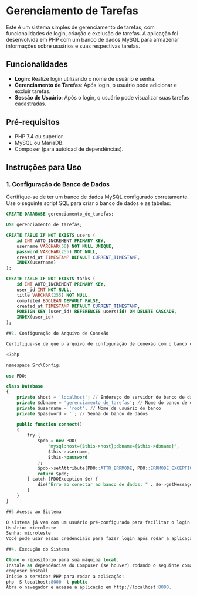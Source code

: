# Gerenciamento de Tarefas

Este é um sistema simples de gerenciamento de tarefas, com funcionalidades de login, criação e exclusão de tarefas. A aplicação foi desenvolvida em PHP com um banco de dados MySQL para armazenar informações sobre usuários e suas respectivas tarefas.

## Funcionalidades

- **Login**: Realize login utilizando o nome de usuário e senha.
- **Gerenciamento de Tarefas**: Após login, o usuário pode adicionar e excluir tarefas.
- **Sessão de Usuário**: Após o login, o usuário pode visualizar suas tarefas cadastradas.

## Pré-requisitos

- PHP 7.4 ou superior.
- MySQL ou MariaDB.
- Composer (para autoload de dependências).

## Instruções para Uso

### 1. Configuração do Banco de Dados

Certifique-se de ter um banco de dados MySQL configurado corretamente. Use o seguinte script SQL para criar o banco de dados e as tabelas:

```sql
CREATE DATABASE gerenciamento_de_tarefas;

USE gerenciamento_de_tarefas;

CREATE TABLE IF NOT EXISTS users (
    id INT AUTO_INCREMENT PRIMARY KEY,
    username VARCHAR(50) NOT NULL UNIQUE,
    password VARCHAR(255) NOT NULL,
    created_at TIMESTAMP DEFAULT CURRENT_TIMESTAMP,
    INDEX(username)
);

CREATE TABLE IF NOT EXISTS tasks (
    id INT AUTO_INCREMENT PRIMARY KEY,
    user_id INT NOT NULL,
    title VARCHAR(255) NOT NULL,
    completed BOOLEAN DEFAULT FALSE,
    created_at TIMESTAMP DEFAULT CURRENT_TIMESTAMP,
    FOREIGN KEY (user_id) REFERENCES users(id) ON DELETE CASCADE,
    INDEX(user_id)
);

##2. Configuração do Arquivo de Conexão

Certifique-se de que o arquivo de configuração de conexão com o banco de dados está correto. Ele está localizado no arquivo Src/Config/Database.php. Altere as credenciais conforme necessário.

<?php

namespace Src\Config;

use PDO;

class Database
{
    private $host = 'localhost'; // Endereço do servidor de banco de dados
    private $dbname = 'gerenciamento_de_tarefas'; // Nome do banco de dados
    private $username = 'root'; // Nome de usuário do banco
    private $password = ''; // Senha do banco de dados

    public function connect()
    {
        try {
            $pdo = new PDO(
                "mysql:host={$this->host};dbname={$this->dbname}",
                $this->username,
                $this->password
            );
            $pdo->setAttribute(PDO::ATTR_ERRMODE, PDO::ERRMODE_EXCEPTION);
            return $pdo;
        } catch (PDOException $e) {
            die("Erro ao conectar ao banco de dados: " . $e->getMessage());
        }
    }
}

##3 Acesso ao Sistema

O sistema já vem com um usuário pré-configurado para facilitar o login:
Usuário: microleste
Senha: microleste
Você pode usar essas credenciais para fazer login após rodar a aplicação pela primeira vez.

##4. Execução do Sistema

Clone o repositório para sua máquina local.
Instale as dependências do Composer (se houver) rodando o seguinte comando no terminal dentro do diretório do projeto:
composer install
Inicie o servidor PHP para rodar a aplicação:
php -S localhost:8000 -t public
Abra o navegador e acesse a aplicação em http://localhost:8000.
